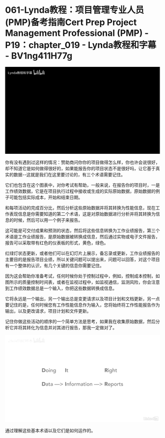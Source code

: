 # 061-Lynda教程：项目管理专业人员(PMP)备考指南Cert Prep Project Management Professional (PMP) - P19：chapter_019 - Lynda教程和字幕 - BV1ng411H77g

![](img/7d56386d127a1cd0f02eab22fef8d966_0.png)

你有没有遇到过这样的情况：赞助商问你你的项目做得怎么样，你也许会说很好，却不知道它是如何做得很好的，如果能报告你的项目状态不是很好吗，让它基于真实的数据--这就是我们在这里要讨论的，有三个术语需要记住。

它们也包含在这个图表中，对你考试有帮助，一般来说，在报告你的项目时，一是工作绩效数据，它是在项目执行过程中接收或生成的实际原始数据，原始数据的例子可能包括实际成本，开始和结束日期。

和每项活动的完成百分比，然后分析这些原始数据并将其转换为性能信息，现在工作表现信息是你需要知道的第二个术语，这是对原始数据进行分析并将其转换为信息的时候，然后可以用一个例子来报告。

这可能是可交付成果和预测的状态，然后将这些信息转换为工作业绩报告，第三个术语是工作业绩报告，是原始数据被转换成信息，然后通过实物或电子文件报告，报告可以采取带有红色的仪表板的形式，黄色，绿色。

红绿灯状态更新，或者他们可以在幻灯片上展示，备忘录或更新，工作业绩报告的主要目的是报告项目业绩，所以关键问题可以提出来，问题可以回答，对这个项目有一个整体的认识，有几个关键的信息你需要记住。

因为这会帮助你准备考试，任何时候你处于控制过程中，例如，控制成本控制，如图所示的质量控制时间表，或者在监视过程中，如监视通信，监测风险，你会注意到工作绩效数据总是一个输入，你把这些数据转换成信息。

它将永远是一个输出，另一个输出总是变更请求以及项目计划和文档更新，另一点要记住的是，任何时候您有工作性能信息作为输入，您将始终将工作性能报告作为输出，以及更改请求，项目计划和文件更新。

记住你做这些活动的顺序的一个简单方法是思考，如果我在收集原始数据，然后分析它并将其转化为信息并对其进行报告，那我一定做对了。



![](img/7d56386d127a1cd0f02eab22fef8d966_2.png)

通过理解这些基本术语以及它们是如何运作的。
